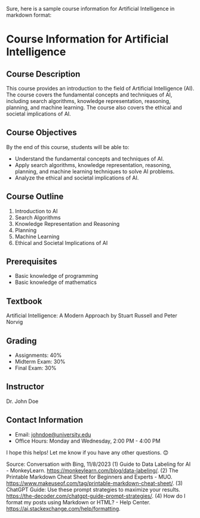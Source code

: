 Sure, here is a sample course information for Artificial Intelligence in markdown format:

# Course Information for Artificial Intelligence

## Course Description
This course provides an introduction to the field of Artificial Intelligence (AI). The course covers the fundamental concepts and techniques of AI, including search algorithms, knowledge representation, reasoning, planning, and machine learning. The course also covers the ethical and societal implications of AI.

## Course Objectives
By the end of this course, students will be able to:
- Understand the fundamental concepts and techniques of AI.
- Apply search algorithms, knowledge representation, reasoning, planning, and machine learning techniques to solve AI problems.
- Analyze the ethical and societal implications of AI.

## Course Outline
1. Introduction to AI
2. Search Algorithms
3. Knowledge Representation and Reasoning
4. Planning
5. Machine Learning
6. Ethical and Societal Implications of AI

## Prerequisites
- Basic knowledge of programming
- Basic knowledge of mathematics

## Textbook
Artificial Intelligence: A Modern Approach by Stuart Russell and Peter Norvig

## Grading
- Assignments: 40%
- Midterm Exam: 30%
- Final Exam: 30%

## Instructor
Dr. John Doe

## Contact Information
- Email: johndoe@university.edu
- Office Hours: Monday and Wednesday, 2:00 PM - 4:00 PM

I hope this helps! Let me know if you have any other questions. 😊

Source: Conversation with Bing, 11/8/2023
(1) Guide to Data Labeling for AI - MonkeyLearn. https://monkeylearn.com/blog/data-labeling/.
(2) The Printable Markdown Cheat Sheet for Beginners and Experts - MUO. https://www.makeuseof.com/tag/printable-markdown-cheat-sheet/.
(3) ChatGPT Guide: Use these prompt strategies to maximize your results. https://the-decoder.com/chatgpt-guide-prompt-strategies/.
(4) How do I format my posts using Markdown or HTML? - Help Center. https://ai.stackexchange.com/help/formatting.
